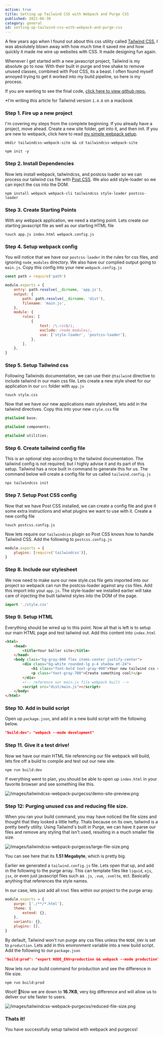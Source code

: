 ```yaml
---
active: true
title: Setting up Tailwind CSS with Webpack and Purge CSS
published: 2021-06-30
category: general
id: setting-up-tailwind-css-with-webpack-and-purge-css
---
```

A few years ago when I found out about this css utility called [Tailwind CSS](https://tailwindcss.com/), I was absolutely blown away with how much time it saved me and how quickly it made me wire up websites with CSS. It made designing fun again.

Whenever I get started with a new javascript project, Tailwind is my absolute go to now. With their built in purge and tree shake to remove unused classes, combined with Post CSS, its a beast. I often found myself annoyed trying to get it worked into my build pipeline, so here is my process.

If you are wanting to see the final code, [click here to view github repo.](https://github.com/garrettbland/tailwindcss-webpack-setup)

\*I'm writing this article for Tailwind version `1.4.6` on a macbook

### Step 1. Fire up a new project

I'm covering my steps from the complete beginning. If you already have a project, move ahead. Create a new site folder, get into it, and then init. If you are new to webpack, click here to read [my simple webpack setup](https://garrettbland.com/blog/my-simple-webpack-setup/).

```shell
mkdir tailwindcss-webpack-site && cd tailwindcss-webpack-site
```

```shell
npm init -y
```

### Step 2. Install Dependencies

Now lets install webpack, tailwindcss, and postcss loader so we can process our tailwind css file with [Post CSS](https://postcss.org/). We also add style-loader so we can inject the css into the DOM.

```shell
npm install webpack webpack-cli tailwindcss style-loader postcss-loader
```

### Step 3. Create Starting Points

With any webpack application, we need a starting point. Lets create our starting javascript file as well as our starting HTML file

```shell
touch app.js index.html webpack.config.js
```

### Step 4. Setup webpack config

You will notice that we have our `postcss-loader` in the rules for css files, and ignoring `node_modules` directory. We also have our complied output going to `main.js`. Copy this config into your new `webpack.config.js`

```javascript
const path = require('path')

module.exports = {
    entry: path.resolve(__dirname, 'app.js'),
    output: {
        path: path.resolve(__dirname, 'dist'),
        filename: 'main.js',
    },
    module: {
        rules: [
            {
                test: /\.css$/i,
                exclude: /node_modules/,
                use: ['style-loader', 'postcss-loader'],
            },
        ],
    },
}
```

### Step 5. Setup Tailwind css

Following Tailwinds documentation, we can use their `@tailwind` directive to include tailwind in our main css file. Lets create a new style sheet for our application in our `src` folder with `app.js`

```shell
touch style.css
```

Now that we have our new applications main stylesheet, lets add in the tailwind directives. Copy this into your new `style.css` file

```css
@tailwind base;

@tailwind components;

@tailwind utilities;
```

### Step 6. Create tailwind config file

This is an optional step according to the tailwind documentation. The tailwind config is not required, but I highly advise it and its part of this setup. Tailwind has a nice built in command to generate this for us. The command below will create a config file for us called `tailwind.config.js`

```shell
npx tailwindcss init
```

### Step 7. Setup Post CSS config

Now that we have Post CSS installed, we can create a config file and give it some extra instructions and what plugins we want to use with it. Create a new config file

```shell
touch postcss.config.js
```

Now lets require our `tailwindcss` plugin so Post CSS knows how to handle Tailwind CSS. Add the following to `postcss.config.js`

```javascript
module.exports = {
    plugins: [require('tailwindcss')],
}
```

### Step 8. Include our stylesheet

We now need to make sure our new style.css file gets imported into our project so webpack can run the postcss-loader against any css files. Add this import into your `app.js`. The style-loader we installed earlier will take care of injecting the built tailwind styles into the DOM of the page.

```javascript
import './style.css'
```

### Step 9. Setup HTML

Everything should be wired up to this point. Now all that is left is to setup our main HTML page and test tailwind out. Add this content into `index.html`

```html
<html>
    <head>
        <title>Your baller site</title>
    </head>
    <body class="bg-gray-800 flex items-center justify-center">
        <div class="bg-white rounded-lg p-4 shadow mt-24">
            <h1 class="font-bold text-gray-900">Your new tailwind css site<h1>
            <p class="text-gray-700">Create something cool!</p>
        </div>
        <!-- reference our main.js file webpack built -->
        <script src="dist/main.js"></script>
    </body>
</html>
```

### Step 10. Add in build script

Open up `package.json`, and add in a new build script with the following below.

```json
"build:dev": "webpack --mode development"
```

### Step 11. Give it a test drive!

Now we have our main HTML file referencing our file webpack will build, lets fire off a build to compile and test out our new site.

```shell
npm run build:dev
```

If everything went to plan, you should be able to open up `index.html` in your favorite browser and see something like this.

![/images/tailwindcss-webpack-purgecss/demo-site-preview.png](/images/tailwindcss-webpack-purgecss/demo-site-preview.png)

### Step 12: Purging unused css and reducing file size.

When you ran your build command, you may have noticed the file sizes and thought that they looked a little hefty. Thats because on its own, tailwind is a pretty beefy utility. Using Tailwind's built in Purge, we can have it parse our files and remove any styling that isn't used, resulting in a much smaller file size.

![/images/tailwindcss-webpack-purgecss/large-file-size.png](/images/tailwindcss-webpack-purgecss/large-file-size.png)

You can see here that its **1.51 Megabyte**, which is pretty big.

Earlier we generated a `tailwind.config.js` file. Lets open that up, and add in the following to the purge array. This can template files like `liquid`, `ejs`, `jsx`, or even just javascript files such as `.js`, `.vue`, `.svelte`, ect. Basically anything that references the style names.

In our case, lets just add all `html` files within our project to the purge array.

```javascript
module.exports = {
    purge: ['./**/*.html'],
    theme: {
        extend: {},
    },
    variants: {},
    plugins: [],
}
```

By default, Tailwind won't run purge any css files unless the `NODE_ENV` is set to `production`. Lets add in this environment variable into a new build script. Add the following to our `package.json`

```json
"build:prod": "export NODE_ENV=production && webpack --mode production"
```

Now lets run our build command for production and see the difference in file size.

```shell
npm run build:prod
```

Woot! 🎉Now we are down to **16.7KB**, very big difference and will allow us to deliver our site faster to users.

![/images/tailwindcss-webpack-purgecss/reduced-file-size.png](/images/tailwindcss-webpack-purgecss/reduced-file-size.png)

### Thats it!

You have successfully setup tailwind with webpack and purgecss!